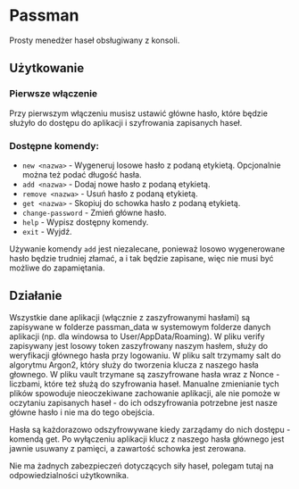 # Passman
Prosty menedżer haseł obsługiwany z konsoli.

## Użytkowanie
### Pierwsze włączenie
Przy pierwszym włączeniu musisz ustawić główne hasło, które będzie służyło do dostępu do aplikacji i szyfrowania zapisanych haseł.

### Dostępne komendy:
- `new <nazwa>` - Wygeneruj losowe hasło z podaną etykietą. Opcjonalnie można też podać długość hasła.
- `add <nazwa>` - Dodaj nowe hasło z podaną etykietą.
- `remove <nazwa>` - Usuń hasło z podaną etykietą.
- `get <nazwa>` - Skopiuj do schowka hasło z podaną etykietą.
- `change-password` - Zmień główne hasło.
- `help` - Wypisz dostępny komendy.
- `exit` - Wyjdź.

Używanie komendy `add` jest niezalecane, ponieważ losowo wygenerowane hasło będzie trudniej złamać, a i tak będzie zapisane, więc nie musi być możliwe do zapamiętania.

## Działanie
Wszystkie dane aplikacji (włącznie z zaszyfrowanymi hasłami) są zapisywane w folderze passman_data w systemowym folderze danych aplikacji (np. dla windowsa to User/AppData/Roaming). W pliku verify zapisywany jest losowy token zaszyfrowany naszym hasłem, służy do weryfikacji głównego hasła przy logowaniu. W pliku salt trzymamy salt do algorytmu Argon2, który służy do tworzenia klucza z naszego hasła głownego. W pliku vault trzymane są zaszyfrowane hasła wraz z Nonce - liczbami, które też służą do szyfrowania haseł. Manualne zmienianie tych plików spowoduje nieoczekiwane zachowanie aplikacji, ale nie pomoże w oczytaniu zapisanych haseł - do ich odszyfrowania potrzebne jest nasze główne hasło i nie ma do tego obejścia.

Hasła są każdorazowo odszyfrowywane kiedy zarządamy do nich dostępu - komendą get. Po wyłączeniu aplikacji klucz z naszego hasła głównego jest jawnie usuwany z pamięci, a zawartość schowka jest zerowana.

Nie ma żadnych zabezpieczeń dotyczących siły haseł, polegam tutaj na odpowiedzialności użytkownika.